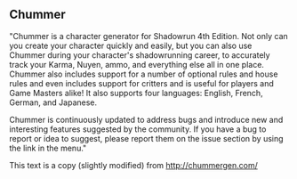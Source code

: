 Chummer
-------

"Chummer is a character generator for Shadowrun 4th Edition.
Not only can you create your character quickly and easily,
but you can also use Chummer during your character's shadowrunning career,
to accurately track your Karma, Nuyen, ammo, and everything else all in one place.
Chummer also includes support for a number of optional rules and house rules and even includes
support for critters and is useful for players and Game Masters alike!
It also supports four languages: English, French, German, and Japanese.

Chummer is continuously updated to address bugs and introduce new and interesting features suggested by the community.
If you have a bug to report or idea to suggest, please report them on the issue section by using the link in the menu."

This text is a copy (slightly modified) from http://chummergen.com/
